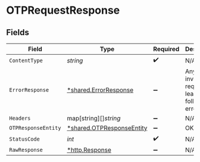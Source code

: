 # OTPRequestResponse


## Fields

| Field                                                                 | Type                                                                  | Required                                                              | Description                                                           |
| --------------------------------------------------------------------- | --------------------------------------------------------------------- | --------------------------------------------------------------------- | --------------------------------------------------------------------- |
| `ContentType`                                                         | *string*                                                              | :heavy_check_mark:                                                    | N/A                                                                   |
| `ErrorResponse`                                                       | [*shared.ErrorResponse](../../models/shared/errorresponse.md)         | :heavy_minus_sign:                                                    | Any bad or invalid request will lead to following error object        |
| `Headers`                                                             | map[string][]*string*                                                 | :heavy_minus_sign:                                                    | N/A                                                                   |
| `OTPResponseEntity`                                                   | [*shared.OTPResponseEntity](../../models/shared/otpresponseentity.md) | :heavy_minus_sign:                                                    | OK                                                                    |
| `StatusCode`                                                          | *int*                                                                 | :heavy_check_mark:                                                    | N/A                                                                   |
| `RawResponse`                                                         | [*http.Response](https://pkg.go.dev/net/http#Response)                | :heavy_minus_sign:                                                    | N/A                                                                   |